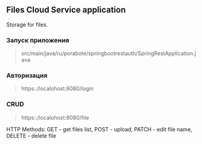 ## Files Cloud Service  application
Storage for files.

### Запуск приложения
> src/main/java/ru/porabote/springbootrestauth/SpringRestApplication.java
### Авторизация
> https::/localohost:8080/login
>
### CRUD
> https::/localohost:8080/file

HTTP Methods: GET - get files list, POST - upload, PATCH - edit file name, DELETE - delete file